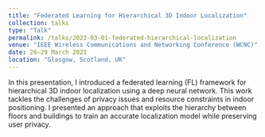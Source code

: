 ```yaml
---
title: "Federated Learning for Hierarchical 3D Indoor Localization"
collection: talks
type: "Talk"
permalink: /talks/2023-03-01-federated-hierarchical-localization
venue: "IEEE Wireless Communications and Networking Conference (WCNC)"
date: 26–29 March 2023
location: "Glasgow, Scotland, UK"
---
```


In this presentation, I introduced a federated learning (FL) framework for hierarchical 3D indoor localization using a deep neural network. This work tackles the challenges of privacy issues and resource constraints in indoor positioning. I presented an approach that exploits the hierarchy between floors and buildings to train an accurate localization model while preserving user privacy.
